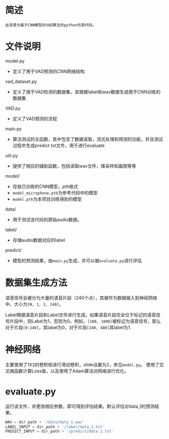 # 简述
	此目录为基于CNN模型的VAD算法的python仿真代码。

# 文件说明
model.py 
- 定义了用于VAD预测的CNN网络结构

vad_dataset.py 
- 定义了用于VAD检测的数据集，其根据label和wav数据生成用于CNN训练的数据集

VAD.py 
- 定义了VAD预测的流程

main.py 
- 算法测试的主函数，其中包含了数据读取，流式处理和预测的功能，并且测试过程中生成predict txt文件，用于进行evaluate

util.py
- 提供了相应的辅助函数，包括读取wav文件，降采样和画图等等


model/
- 存放已训练的CNN模型，pth格式
- `model_microphone.pth`为参考代码中的模型
- `model.pth`为本项目训练得到的模型

data/
- 用于测试该代码的原始audio数据。

label/
- 存储audio数据对应的label

predict/
- 模型的预测结果，由`main.py`生成，并可以被`evaluate.py`进行评估

# 数据集生成方法

语音信号会被分为大量的语音片段（240个点），其被作为数据输入到神经网络中，大小为`[N, 1, 1, 240]`。

Label根据语音片段和Label文件进行生成，如果语音片段完全位于标记的语音信号片段中，则Label为1，否则为0。例如，`[100, 1000]`被标记为语音信号，那么对于片段`[0:240]`，其label为0，对于片段`[240, 480]`其label为1.

# 神经网络

主要使用了1X2的卷积核进行滑动卷积，slide设置为2，参见`model.py`。
使用了交叉熵函数计算Loss值，以及使用了Adam算法对网络进行优化。

# evaluate.py

运行该文件，并更改相应参数，即可得到评估结果。默认评估对data_1的预测结果。

```python
WAV = dir_path + '/data/data_1.wav'
LABEL_INPUT = dir_path + '/label/data_1.txt'
PREDICT_INPUT = dir_path + '/predict/data_1.txt'
```